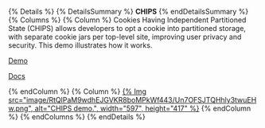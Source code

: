 {% Details %}
{% DetailsSummary %}
**CHIPS**
{% endDetailsSummary %}
{% Columns %}
{% Column %}
Cookies Having Independent Partitioned State (CHIPS) allows developers to opt a cookie into partitioned storage, with separate cookie jars per top-level site, improving user privacy and security. This demo illustrates how it works.

[Demo](https://chips-site-a.glitch.me/)

[Docs](/docs/privacy-sandbox/chips/)

{% endColumn %}
{% Column %}
<a href="https://chips-site-a.glitch.me/">{% Img src="image/RtQlPaM9wdhEJGVKR8boMPkWf443/Un7OFSJTQHhly3twuEHw.png", alt="CHIPS demo.", width="597", height="417" %}</a>
{% endColumn %}
{% endColumns %}
{% endDetails %}

